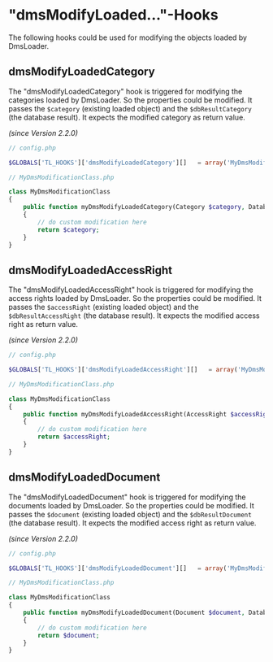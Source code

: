 "dmsModifyLoaded..."-Hooks
==========================

The following hooks could be used for modifying the objects loaded by DmsLoader.

## dmsModifyLoadedCategory

The "dmsModifyLoadedCategory" hook is triggered for modifying the categories loaded by DmsLoader. So the properties could be modified.
It passes the `$category` (existing loaded object) and the `$dbResultCategory` (the database result).
It expects the modified category as return value.

*(since Version 2.2.0)*


```php
// config.php

$GLOBALS['TL_HOOKS']['dmsModifyLoadedCategory'][]   = array('MyDmsModificationClass', 'myDmsModifyLoadedCategory');

// MyDmsModificationClass.php

class MyDmsModificationClass
{
	public function myDmsModifyLoadedCategory(Category $category, Database_Result $dbResultCategory)
	{
		// do custom modification here
		return $category;
	}
}
```

## dmsModifyLoadedAccessRight

The "dmsModifyLoadedAccessRight" hook is triggered for modifying the access rights loaded by DmsLoader. So the properties could be modified.
It passes the `$accessRight` (existing loaded object) and the `$dbResultAccessRight` (the database result).
It expects the modified access right as return value.

*(since Version 2.2.0)*


```php
// config.php

$GLOBALS['TL_HOOKS']['dmsModifyLoadedAccessRight'][]   = array('MyDmsModificationClass', 'myDmsModifyLoadedAccessRight');

// MyDmsModificationClass.php

class MyDmsModificationClass
{
	public function myDmsModifyLoadedAccessRight(AccessRight $accessRight, Database_Result $dbResultAccessRight)
	{
		// do custom modification here
		return $accessRight;
	}
}
```

## dmsModifyLoadedDocument

The "dmsModifyLoadedDocument" hook is triggered for modifying the documents loaded by DmsLoader. So the properties could be modified.
It passes the `$document` (existing loaded object) and the `$dbResultDocument` (the database result).
It expects the modified access right as return value.

*(since Version 2.2.0)*


```php
// config.php

$GLOBALS['TL_HOOKS']['dmsModifyLoadedDocument'][]   = array('MyDmsModificationClass', 'myDmsModifyLoadedDocument');

// MyDmsModificationClass.php

class MyDmsModificationClass
{
	public function myDmsModifyLoadedDocument(Document $document, Database_Result $dbResultDocument)
	{
		// do custom modification here
		return $document;
	}
}
```
